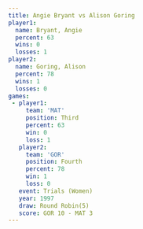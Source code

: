 ```yaml
---
title: Angie Bryant vs Alison Goring
player1:              
  name: Bryant, Angie 
  percent: 63         
  wins: 0             
  losses: 1           
player2:              
  name: Goring, Alison
  percent: 78         
  wins: 1             
  losses: 0           
games:
 - player1:         
     team: 'MAT'    
     position: Third
     percent: 63    
     win: 0         
     loss: 1        
   player2:          
     team: 'GOR'     
     position: Fourth
     percent: 78     
     win: 1          
     loss: 0         
   event: Trials (Women)
   year: 1997           
   draw: Round Robin(5) 
   score: GOR 10 - MAT 3
---
```

